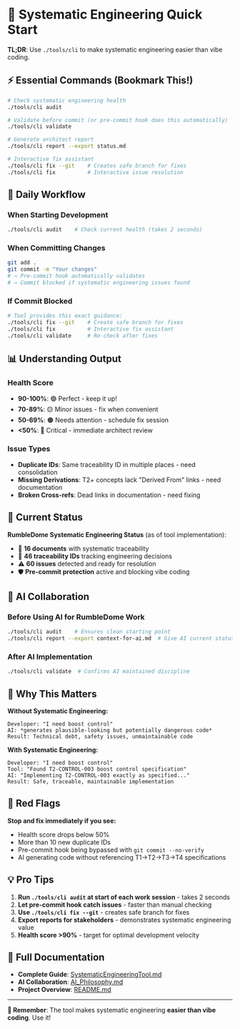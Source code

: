 # 🚀 Systematic Engineering Quick Start

**TL;DR**: Use `./tools/cli` to make systematic engineering easier than vibe coding.

## ⚡ Essential Commands (Bookmark This!)

```bash
# Check systematic engineering health
./tools/cli audit

# Validate before commit (or pre-commit hook does this automatically)  
./tools/cli validate

# Generate architect report
./tools/cli report --export status.md

# Interactive fix assistant
./tools/cli fix --git    # Creates safe branch for fixes
./tools/cli fix          # Interactive issue resolution
```

## 🎯 Daily Workflow

### When Starting Development
```bash
./tools/cli audit    # Check current health (takes 2 seconds)
```

### When Committing Changes  
```bash
git add .
git commit -m "Your changes"
# → Pre-commit hook automatically validates
# → Commit blocked if systematic engineering issues found
```

### If Commit Blocked
```bash
# Tool provides this exact guidance:
./tools/cli fix --git    # Create safe branch for fixes
./tools/cli fix          # Interactive fix assistant  
./tools/cli validate     # Re-check after fixes
```

## 📊 Understanding Output

### Health Score
- **90-100%**: 🟢 Perfect - keep it up!
- **70-89%**: 🟡 Minor issues - fix when convenient
- **50-69%**: 🟠 Needs attention - schedule fix session
- **<50%**: 🔴 Critical - immediate architect review

### Issue Types
- **Duplicate IDs**: Same traceability ID in multiple places - need consolidation
- **Missing Derivations**: T2+ concepts lack "Derived From" links - need documentation  
- **Broken Cross-refs**: Dead links in documentation - need fixing

## 🔧 Current Status

**RumbleDome Systematic Engineering Status** (as of tool implementation):
- 📄 **16 documents** with systematic traceability
- 🔗 **46 traceability IDs** tracking engineering decisions  
- ⚠️ **60 issues** detected and ready for resolution
- 🛡️ **Pre-commit protection** active and blocking vibe coding

## 🤖 AI Collaboration

### Before Using AI for RumbleDome Work
```bash
./tools/cli audit    # Ensures clean starting point
./tools/cli report --export context-for-ai.md  # Give AI current status
```

### After AI Implementation  
```bash
./tools/cli validate  # Confirms AI maintained discipline
```

## 🎯 Why This Matters

**Without Systematic Engineering:**
```
Developer: "I need boost control"
AI: *generates plausible-looking but potentially dangerous code*
Result: Technical debt, safety issues, unmaintainable code
```

**With Systematic Engineering:**
```
Developer: "I need boost control"
Tool: "Found T2-CONTROL-003 boost control specification"
AI: "Implementing T2-CONTROL-003 exactly as specified..."
Result: Safe, traceable, maintainable implementation
```

## 🚨 Red Flags

**Stop and fix immediately if you see:**
- Health score drops below 50%
- More than 10 new duplicate IDs  
- Pre-commit hook being bypassed with `git commit --no-verify`
- AI generating code without referencing T1→T2→T3→T4 specifications

## 💡 Pro Tips

1. **Run `./tools/cli audit` at start of each work session** - takes 2 seconds
2. **Let pre-commit hook catch issues** - faster than manual checking
3. **Use `./tools/cli fix --git`** - creates safe branch for fixes
4. **Export reports for stakeholders** - demonstrates systematic engineering value  
5. **Health score >90%** - target for optimal development velocity

## 🔗 Full Documentation

- **Complete Guide**: [SystematicEngineeringTool.md](docs/SystematicEngineeringTool.md)
- **AI Collaboration**: [AI_Philosophy.md](docs/AI_Philosophy.md)  
- **Project Overview**: [README.md](README.md)

---

**🎯 Remember**: The tool makes systematic engineering **easier than vibe coding**. Use it!
